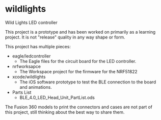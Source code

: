 # wildlights
Wild Lights LED controller

This project is a prototype and has been worked on primarily as a learning project. It is not "release" quality in any way
shape or form.

This project has multiple pieces:
- eagle/ledcontroller
  - The Eagle files for the circuit board for the LED controller.
- nrfworksapce 
  - The Workspace project for the firmware for the NRF51822
- xcode/wildlights 
  - The iOS software prototype to test the BLE connection to the board and animations.
- Parts List
  -  BLE_4.0_LED_Head_Unit_PartList.ods

The Fusion 360 models to print the connectors and cases are not part of this project, still thinking about the best way to share
them. 
